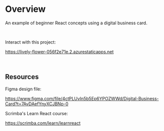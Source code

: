 # Overview

An example of beginner React concepts using a digital business card.

<br>

Interact with this project:

https://lively-flower-056f2e71e.2.azurestaticapps.net

<br>

## Resources

Figma design file: 

https://www.figma.com/file/4ctPLUvIn5b5Ep6YPOZWWd/Digital-Business-Card?t=7AvDAefYnyXCJBNp-0

Scrimba's Learn React course: 

https://scrimba.com/learn/learnreact
